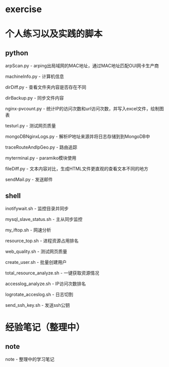 # exercise
# 个人练习以及实践的脚本

## python

arpScan.py - arping出局域网的MAC地址，通过MAC地址匹配OUI网卡生产商

machineInfo.py - 计算机信息

dirDiff.py - 查看文件夹内容是否存在不同

dirBackup.py - 同步文件内容

nginx-pvcount.py - 统计IP的访问次数和url访问次数，并写入excel文件，绘制图表

testurl.py - 测试网页质量

mongoDBNginxLogs.py - 解析IP地址来源并将日志存储到到MongoDB中

traceRouteAndIpGeo.py - 路由追踪

myterminal.py - paramiko模块使用

fileDiff.py - 文本内容对比，生成HTML文件更直观的查看文本不同的地方

sendMail.py - 发送邮件

## shell

inotifywait.sh - 监控目录并同步

mysql_slave_status.sh - 主从同步监控

my_iftop.sh - 网速分析

resource_top.sh - 进程资源占用排名

web_quality.sh - 测试网页质量

create_user.sh - 批量创建用户

total_resource_analyze.sh - 一键获取资源情况

accesslog_analyze.sh - IP访问次数排名

logrotate_acceslog.sh - 日志切割

send_ssh_key.sh - 发送ssh公钥

# 经验笔记（整理中）

## note
note - 整理中的学习笔记
